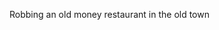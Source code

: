 Robbing an old money restaurant in the old town 
<!--stackedit_data:
eyJoaXN0b3J5IjpbNjg2NTk2NTI3XX0=
-->